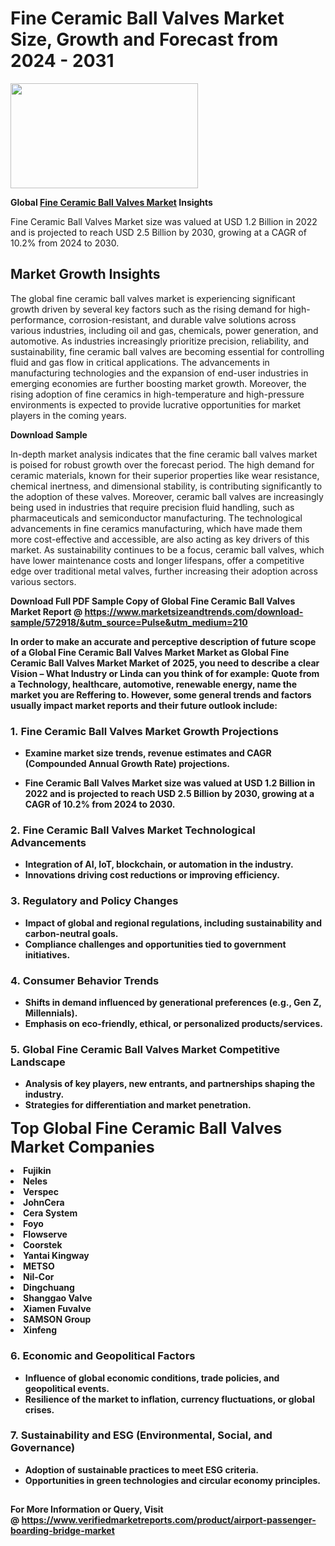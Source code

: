 <H1>Fine Ceramic Ball Valves Market Size, Growth and Forecast from 2024 - 2031</H1><img class="aligncenter size-medium wp-image-584254" src="https://thirdeyenews.in/wp-content/uploads/2024/09/Global-Market-Research-300x168.jpeg" alt="" width="300" height="168" /><p><strong>Global&nbsp;<a href="https://www.marketsizeandtrends.com/download-sample/572918/&amp;utm_source=Pulse&amp;utm_medium=210">Fine Ceramic Ball Valves Market</a> Insights</strong></p><p>Fine Ceramic Ball Valves Market size was valued at USD 1.2 Billion in 2022 and is projected to reach USD 2.5 Billion by 2030, growing at a CAGR of 10.2% from 2024 to 2030.</p><p><h2>Market Growth Insights</h2> <p>The global fine ceramic ball valves market is experiencing significant growth driven by several key factors such as the rising demand for high-performance, corrosion-resistant, and durable valve solutions across various industries, including oil and gas, chemicals, power generation, and automotive. As industries increasingly prioritize precision, reliability, and sustainability, fine ceramic ball valves are becoming essential for controlling fluid and gas flow in critical applications. The advancements in manufacturing technologies and the expansion of end-user industries in emerging economies are further boosting market growth. Moreover, the rising adoption of fine ceramics in high-temperature and high-pressure environments is expected to provide lucrative opportunities for market players in the coming years.</p> <p><strong>Download Sample</strong></p> <p>In-depth market analysis indicates that the fine ceramic ball valves market is poised for robust growth over the forecast period. The high demand for ceramic materials, known for their superior properties like wear resistance, chemical inertness, and dimensional stability, is contributing significantly to the adoption of these valves. Moreover, ceramic ball valves are increasingly being used in industries that require precision fluid handling, such as pharmaceuticals and semiconductor manufacturing. The technological advancements in fine ceramics manufacturing, which have made them more cost-effective and accessible, are also acting as key drivers of this market. As sustainability continues to be a focus, ceramic ball valves, which have lower maintenance costs and longer lifespans, offer a competitive edge over traditional metal valves, further increasing their adoption across various sectors.</p> <p><strong></p><p><span class=""><strong>Download Full PDF Sample Copy of Global Fine Ceramic Ball Valves Market Report</strong> @ <a href="https://www.marketsizeandtrends.com/download-sample/572918/&amp;utm_source=Pulse&amp;utm_medium=210" target="_blank">https://www.marketsizeandtrends.com/download-sample/572918/&amp;utm_source=Pulse&amp;utm_medium=210</a></span></p><p>In order to make an accurate and perceptive description of future scope of a Global&nbsp;Fine Ceramic Ball Valves Market Market as Global&nbsp;Fine Ceramic Ball Valves Market Market of 2025, you need to describe a clear Vision &ndash; What Industry or Linda can you think of for example: Quote from a Technology, healthcare, automotive, renewable energy, name the market you are Reffering to. However, some general trends and factors usually impact market reports and their future outlook include:</p><h3>1.&nbsp;<strong>Fine Ceramic Ball Valves Market Growth Projections</strong></h3><ul><li>Examine market size trends, revenue estimates and CAGR (Compounded Annual Growth Rate) projections.</li><li><p>Fine Ceramic Ball Valves Market size was valued at USD 1.2 Billion in 2022 and is projected to reach USD 2.5 Billion by 2030, growing at a CAGR of 10.2% from 2024 to 2030.</p></li></ul><h3>2.&nbsp;<strong>Fine Ceramic Ball Valves Market Technological Advancements</strong></h3><ul><li>Integration of AI, IoT, blockchain, or automation in the industry.</li><li>Innovations driving cost reductions or improving efficiency.</li></ul><h3>3.&nbsp;<strong>Regulatory and Policy Changes</strong></h3><ul><li>Impact of global and regional regulations, including sustainability and carbon-neutral goals.</li><li>Compliance challenges and opportunities tied to government initiatives.</li></ul><h3>4.&nbsp;<strong>Consumer Behavior Trends</strong></h3><ul><li>Shifts in demand influenced by generational preferences (e.g., Gen Z, Millennials).</li><li>Emphasis on eco-friendly, ethical, or personalized products/services.</li></ul><h3>5.&nbsp;<strong>Global Fine Ceramic Ball Valves Market Competitive Landscape</strong></h3><ul><li>Analysis of key players, new entrants, and partnerships shaping the industry.</li><li>Strategies for differentiation and market penetration.</li></ul><p data-pm-slice="1 1 []"><span style="color: inherit; font-family: inherit; font-size: 25px;">Top Global Fine Ceramic Ball Valves Market Companies</span></p><div class="" data-test-id=""><p><li>Fujikin</li><li> Neles</li><li> Verspec</li><li> JohnCera</li><li> Cera System</li><li> Foyo</li><li> Flowserve</li><li> Coorstek</li><li> Yantai Kingway</li><li> METSO</li><li> Nil-Cor</li><li> Dingchuang</li><li> Shanggao Valve</li><li> Xiamen Fuvalve</li><li> SAMSON Group</li><li> Xinfeng</li></p></div><h3>6.&nbsp;<strong>Economic and Geopolitical Factors</strong></h3><ul><li>Influence of global economic conditions, trade policies, and geopolitical events.</li><li>Resilience of the market to inflation, currency fluctuations, or global crises.</li></ul><h3>7.&nbsp;<strong>Sustainability and ESG (Environmental, Social, and Governance)</strong></h3><ul><li>Adoption of sustainable practices to meet ESG criteria.</li><li>Opportunities in green technologies and circular economy principles.</li></ul><h2><strong style="font-size: 14px;">For More Information or Query, Visit @&nbsp;</strong><a style="background-color: #ffffff; font-size: 14px;" href="https://www.marketsizeandtrends.com/report/fine-ceramic-ball-valves-market/" target="_blank">https://www.verifiedmarketreports.com/product/airport-passenger-boarding-bridge-market</a></h2>
